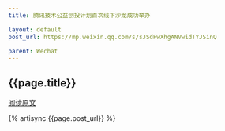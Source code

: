 ```yaml
---
title: 腾讯技术公益创投计划首次线下沙龙成功举办

layout: default
post_url: https://mp.weixin.qq.com/s/sJSdPwXhgANVwidTYJSinQ

parent: Wechat
---
```


## {{page.title}}

[阅读原文]({{page.post_url}})

{% artisync {{page.post_url}} %}